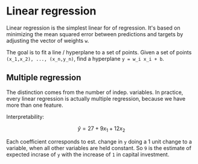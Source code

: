 # Linear regression
Linear regression is the simplest linear for of regression. It's based on minimizing the mean squared error between predictions and targets by adjusting the vector of weights `w`.

The goal is to fit a line / hyperplane to a set of points. Given a set of points `(x_1,x_2), ..., (x_n,y_n)`, find a hyperplane `y = w_i x_i + b`. 

## Multiple regression
The distinction comes from the number of indep. variables. In practice, every linear regression is actually multiple regression, because we have more than one feature.

Interpretability:

$$ \hat y = 27 + 9x_1 + 12x_2$$

Each coefficient corresponds to est. change in `y` doing a 1 unit change to a  variable, when all other variables are held constant. So `9` is the estimate of expected incrase of `y` with the increase of `1` in capital investment.